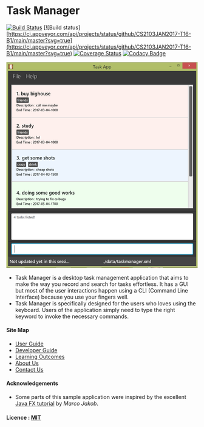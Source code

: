 # Task Manager

[![Build Status](https://travis-ci.org/CS2103JAN2017-T16-B1/main.svg?branch=master)](https://travis-ci.org/CS2103JAN2017-T16-B1/main)
[![Build status][https://ci.appveyor.com/api/projects/status/github/CS2103JAN2017-T16-B1/main/master?svg=true](https://ci.appveyor.com/api/projects/status/github/CS2103JAN2017-T16-B1/main/master?svg=true)
[![Coverage Status](https://coveralls.io/repos/github/CS2103JAN2017-T16-B1/main/badge.svg?branch=master)](https://coveralls.io/github/CS2103JAN2017-T16-B1/main?branch=master)
[![Codacy Badge](https://api.codacy.com/project/badge/Grade/ecf91cb3b28b44bf924a1b13089c0b3a)](https://www.codacy.com/app/bennettgo/main?utm_source=github.com&amp;utm_medium=referral&amp;utm_content=CS2103JAN2017-T16-B1/main&amp;utm_campaign=Badge_Grade)

<img src="docs/images/GUI.PNG" width="600">

* Task Manager is a desktop task management application that aims to make the way you record and search for tasks effortless. It has a GUI but most of the user interactions happen using
  a CLI (Command Line Interface) because you use your fingers well.
* Task Manager is specifically designed for the users who loves using the keyboard. Users of the application simply need to type the right keyword to invoke the necessary commands.


#### Site Map
* [User Guide](docs/UserGuide.md)
* [Developer Guide](docs/DeveloperGuide.md)
* [Learning Outcomes](docs/LearningOutcomes.md)
* [About Us](docs/AboutUs.md)
* [Contact Us](docs/ContactUs.md)


#### Acknowledgements

* Some parts of this sample application were inspired by the excellent
  [Java FX tutorial](http://code.makery.ch/library/javafx-8-tutorial/) by *Marco Jakob*.


#### Licence : [MIT](LICENSE)
